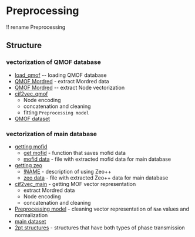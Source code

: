 # Preprocessing

!! rename Preprocessing

## Structure

### vectorization of QMOF database

- [load_qmof](/preprocesing/qmof/load_qmof.ipynb) -- loading QMOF database
- [QMOF Mordred](/preprocesing/qmof/get_mordred_qmof.ipynb) - extract Mordred data
- [QMOF Mordred](/preprocesing/qmof/get_node_qmof.ipynb) -- extract Node vectorization
- [cif2vec_qmof](cif2vec_qmof.ipynb)
  - Node encoding
  - concatenation and cleaning
  - fitting `Preprocessing model`
- [QMOF dataset](/preprocesing/datasets/)

### vectorization of main database

- [getting mofid](/preprocesing/mofid)
  - [get mofid](/preprocesing/mofid/get_mofid.py) - function that saves mofid data
  - [mofid data](/preprocesing/mofid/mofid_data.csv) - file with extracted mofid data for main database
- [getting zeo](/preprocesing/zeopp)
  - [!NAME](/preprocesing/zeopp/README.md) - description of using Zeo++
  - [zeo data](/preprocesing/zeopp/zeo_data.csv) - file with extracted Zeo++ data for main database
- [cif2vec_main](cif2vec_main.ipynb) - getting MOF vector representation
  - extract Mordred data
  - Node encoding
  - concatenation and cleaning
- [Preprocessing model](preproc_model.py) - cleaning vector representation of `Nan` values and normalization
- [main dataset](/preprocesing/datasets/main_dataset.csv)
- [2pt structures](/preprocesing/datasets/2pt_dataset.csv) - structures that have both types of phase transmission
